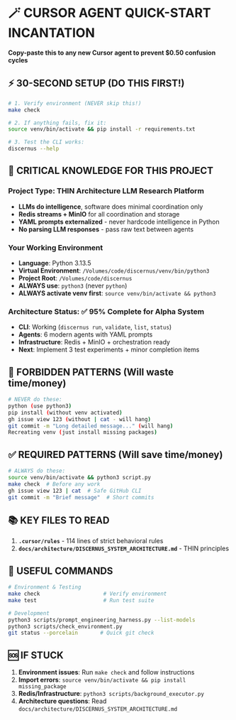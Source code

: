 # 🪄 CURSOR AGENT QUICK-START INCANTATION
**Copy-paste this to any new Cursor agent to prevent $0.50 confusion cycles**

## ⚡ 30-SECOND SETUP (DO THIS FIRST!)
```bash
# 1. Verify environment (NEVER skip this!)
make check

# 2. If anything fails, fix it:
source venv/bin/activate && pip install -r requirements.txt

# 3. Test the CLI works:
discernus --help
```

## 🧠 CRITICAL KNOWLEDGE FOR THIS PROJECT

### **Project Type**: THIN Architecture LLM Research Platform
- **LLMs do intelligence**, software does minimal coordination only
- **Redis streams + MinIO** for all coordination and storage  
- **YAML prompts externalized** - never hardcode intelligence in Python
- **No parsing LLM responses** - pass raw text between agents

### **Your Working Environment**
- **Language**: Python 3.13.5
- **Virtual Environment**: `/Volumes/code/discernus/venv/bin/python3` 
- **Project Root**: `/Volumes/code/discernus`
- **ALWAYS use**: `python3` (never `python`)
- **ALWAYS activate venv first**: `source venv/bin/activate && python3`

### **Architecture Status**: ✅ 95% Complete for Alpha System
- **CLI**: Working (`discernus run`, `validate`, `list`, `status`)
- **Agents**: 6 modern agents with YAML prompts  
- **Infrastructure**: Redis + MinIO + orchestration ready
- **Next**: Implement 3 test experiments + minor completion items

## 🚫 FORBIDDEN PATTERNS (Will waste time/money)
```bash
# NEVER do these:
python (use python3)
pip install (without venv activated)
gh issue view 123 (without | cat - will hang)
git commit -m "Long detailed message..." (will hang)
Recreating venv (just install missing packages)
```

## ✅ REQUIRED PATTERNS (Will save time/money)
```bash
# ALWAYS do these:
source venv/bin/activate && python3 script.py
make check  # Before any work
gh issue view 123 | cat  # Safe GitHub CLI
git commit -m "Brief message"  # Short commits
```

## 📚 KEY FILES TO READ
1. **`.cursor/rules`** - 114 lines of strict behavioral rules
2. **`docs/architecture/DISCERNUS_SYSTEM_ARCHITECTURE.md`** - THIN principles


## 🔧 USEFUL COMMANDS
```bash
# Environment & Testing
make check                    # Verify environment
make test                     # Run test suite

# Development
python3 scripts/prompt_engineering_harness.py --list-models
python3 scripts/check_environment.py
git status --porcelain       # Quick git check
```

## 🆘 IF STUCK
1. **Environment issues**: Run `make check` and follow instructions
2. **Import errors**: `source venv/bin/activate && pip install missing_package`
3. **Redis/Infrastructure**: `python3 scripts/background_executor.py`
4. **Architecture questions**: Read `docs/architecture/DISCERNUS_SYSTEM_ARCHITECTURE.md`
